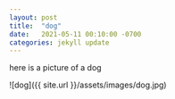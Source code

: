 ```yaml
---
layout: post
title:  "dog"
date:   2021-05-11 00:10:00 -0700
categories: jekyll update
---
```


here is a picture of a dog

![dog]({{ site.url }}/assets/images/dog.jpg)

